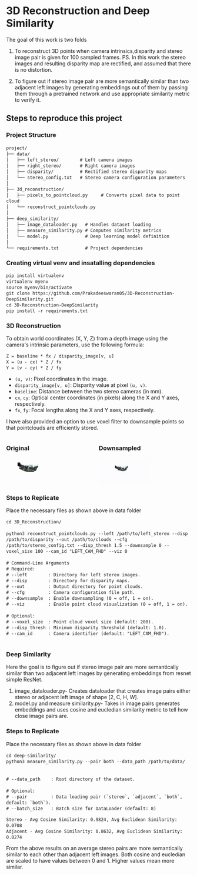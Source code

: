 # 3D Reconstruction and Deep Similarity

The goal of this work is two folds
1) To reconstruct 3D points when camera intrinsics,disparity and stereo image pair is given for 100 sampled frames. PS. In this work the
stereo images and resulting disparity map are rectified, and assumed that there is no distortion.

2) To figure out if stereo image pair are more semantically similar than two adjacent left images by generating embeddings out of them by passing them through a pretrained network and use appropriate similarity metric to verify it.


## Steps to reproduce this project

### Project Structure
```
project/
├── data/
│   ├── left_stereo/        # Left camera images
│   ├── right_stereo/       # Right camera images
│   ├── disparity/          # Rectified stereo disparity maps
│   └── stereo_config.txt   # Stereo camera configuration parameters
│
├── 3d_reconstruction/
│   ├── pixels_to_pointcloud.py     # Converts pixel data to point cloud
│   └── reconstruct_pointclouds.py  
│
├── deep_similarity/
│   ├── image_dataloader.py   # Handles dataset loading
│   ├── measure_similarity.py # Computes similarity metrics
│   └── model.py              # Deep learning model definition
│
└── requirements.txt          # Project dependencies

```

### Creating virtual venv and insatalling dependencies
```
pip install virtualenv
virtualenv myenv
source myenv/bin/activate
git clone https://github.com/Prakadeeswaran05/3D-Reconstruction-DeepSimilarity.git
cd 3D-Reconstruction-DeepSimilarity
pip install -r requirements.txt

```

### 3D Reconstruction

To obtain world coordinates (X, Y, Z) from a depth image using the camera's intrinsic parameters, use the following formula:

```
Z = baseline * fx / disparity_image[v, u]
X = (u - cx) * Z / fx
Y = (v - cy) * Z / fy
```

- `(u, v)`: Pixel coordinates in the image.  
- `disparity_image[v, u]`: Disparity value at pixel `(u, v)`.  
- `baseline`: Distance between the two stereo cameras (in mm).  
- `cx`, `cy`: Optical center coordinates (in pixels) along the X and Y axes, respectively.  
- `fx`, `fy`: Focal lengths  along the X and Y axes, respectively.  


I have also provided an option to use voxel filter to downsample points so that pointclouds are efficiently stored.

<div style="display: flex; align-items: center; justify-content: space-between;">
  <div>
    <h3>Original</h3>
    <img src="result/original.gif" style="width: 55%;">
  </div>
  <div>
    <h3>Downsampled</h3>
    <img src="result/downsampled.gif" style="width: 55%;">
  </div>
</div>



### Steps to Replicate

Place the necessary files as shown above in data folder

```
cd 3D_Reconstruction/

python3 reconstruct_pointclouds.py --left /path/to/left_stereo --disp /path/to/disparity --out /path/to/clouds --cfg /path/to/stereo_config.txt --disp_thresh 1.5 --downsample 0 --voxel_size 100 --cam_id "LEFT_CAM_FHD" --viz 0

# Command-Line Arguments
# Required:
# --left        : Directory for left stereo images.
# --disp        : Directory for disparity maps.
# --out         : Output directory for point clouds.
# --cfg         : Camera configuration file path.
# --downsample  : Enable downsampling (0 = off, 1 = on).
# --viz         : Enable point cloud visualization (0 = off, 1 = on).

# Optional:
# --voxel_size  : Point cloud voxel size (default: 200).
# --disp_thresh : Minimum disparity threshold (default: 1.0).
# --cam_id      : Camera identifier (default: "LEFT_CAM_FHD").


```

### Deep Similarity

Here the goal is to figure out if stereo image pair are more semantically similar than two adjacent left images by generating embeddings from resnet simple ResNet. 

1) image_dataloader.py- Creates dataloader that creates image pairs either stereo or adjacent left image of shape [2, C, H, W].
2) model.py and measure similarity.py- Takes in image pairs generates embeddings and uses cosine and eucledian similarity metric to tell how close image pairs are.

### Steps to Replicate

Place the necessary files as shown above in data folder

```
cd deep-similarity/
python3 measure_similarity.py --pair both --data_path /path/to/data/


# --data_path    : Root directory of the dataset.

# Optional:
# --pair         : Data loading pair (`stereo`, `adjacent`, `both`, default: `both`).
# --batch_size   : Batch size for DataLoader (default: 8)

```


```
Stereo - Avg Cosine Similarity: 0.9824, Avg Euclidean Similarity: 0.0708
Adjacent - Avg Cosine Similarity: 0.8632, Avg Euclidean Similarity: 0.0274
```

From the above results on an average stereo pairs are more semantically similar to each other than adjacent left images. Both cosine and eucledian are scaled to have values between 0 and 1. Higher values mean more similar.

















